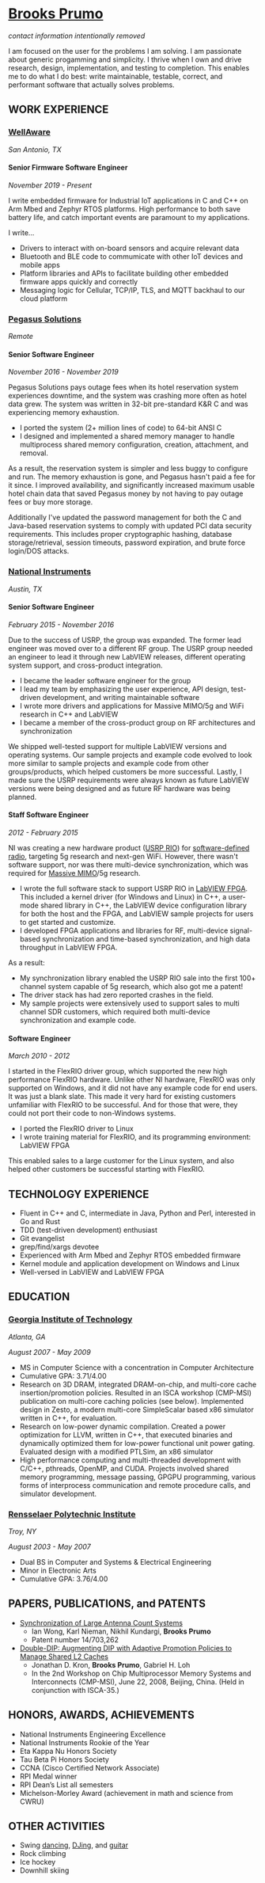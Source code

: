# [Brooks Prumo](http://www.linkedin.com/in/brooksprumo)

_contact information intentionally removed_

I am focused on the user for the problems I am solving.  I am passionate about generic progamming and simplicity.  I thrive when I own and drive research, design, implementation, and testing to completion.  This enables me to do what I do best: write maintainable, testable, correct, and performant software that actually solves problems.

## WORK EXPERIENCE

### [WellAware](http://wellaware.us)

_San Antonio, TX_

#### Senior Firmware Software Engineer

_November 2019 - Present_

I write embedded firmware for Industrial IoT applications in C and C++ on Arm Mbed and Zephyr RTOS platforms.  High performance to both save battery life, and catch important events are paramount to my applications.

I write...
- Drivers to interact with on-board sensors and acquire relevant data
- Bluetooth and BLE code to commumicate with other IoT devices and mobile apps
- Platform libraries and APIs to facilitate building other embedded firmware apps quickly and correctly
- Messaging logic for Cellular, TCP/IP, TLS, and MQTT backhaul to our cloud platform

### [Pegasus Solutions](http://www.pegasus.io)

_Remote_

#### Senior Software Engineer

_November 2016 - November 2019_

Pegasus Solutions pays outage fees when its hotel reservation system experiences downtime, and the system was crashing more often as hotel data grew.  The system was written in 32-bit pre-standard K&R C and was experiencing memory exhaustion.

- I ported the system (2+ million lines of code) to 64-bit ANSI C
- I designed and implemented a shared memory manager to handle multiprocess shared memory configuration, creation, attachment, and removal.

As a result, the reservation system is simpler and less buggy to configure and run.  The memory exhaustion is gone, and Pegasus hasn't paid a fee for it since.  I improved availability, and significantly increased maximum usable hotel chain data that saved Pegasus money by not having to pay outage fees or buy more storage.

Additionally I've updated the password management for both the C and Java-based reservation systems to comply with updated PCI data security requirements.  This includes proper cryptographic hashing, database storage/retrieval, session timeouts, password expiration, and brute force login/DOS attacks.

### [National Instruments](http://www.ni.com)

_Austin, TX_

#### Senior Software Engineer

_February 2015 - November 2016_

Due to the success of USRP, the group was expanded.  The former lead engineer was moved over to a different RF group.  The USRP group needed an engineer to lead it through new LabVIEW releases, different operating system support, and cross-product integration.

- I became the leader software engineer for the group
- I lead my team by emphasizing the user experience, API design, test-driven development, and writing maintainable software
- I wrote more drivers and applications for Massive MIMO/5g and WiFi research in C++ and LabVIEW
- I became a member of the cross-product group on RF architectures and synchronization

We shipped well-tested support for multiple LabVIEW versions and operating systems.  Our sample projects and example code evolved to look more similar to sample projects and example code from other groups/products, which helped customers be more successful. Lastly, I made sure the USRP requirements were always known as future LabVIEW versions were being designed and as future RF hardware was being planned.

#### Staff Software Engineer

_2012 - February 2015_

NI was creating a new hardware product ([USRP RIO](http://www.ni.com/sdr/usrp-rio/)) for [software-defined radio](https://en.wikipedia.org/wiki/Software-defined_radio), targeting 5g research and next-gen WiFi.  However, there wasn't software support, nor was there multi-device synchronization, which was required for [Massive MIMO](http://www.ni.com/rf/5g/)/5g research.

- I wrote the full software stack to support USRP RIO in [LabVIEW FPGA](http://www.ni.com/labview/fpga/).  This included a kernel driver (for Windows and Linux) in C++, a user-mode shared library in C++, the LabVIEW device configuration library for both the host and the FPGA, and LabVIEW sample projects for users to get started and customize.
- I developed FPGA applications and libraries for RF, multi-device signal-based synchronization and time-based synchronization, and high data throughput in LabVIEW FPGA.

As a result:

- My synchronization library enabled the USRP RIO sale into the first 100+ channel system capable of 5g research, which also got me a patent!
- The driver stack has had zero reported crashes in the field.
- My sample projects were extensively used to support sales to multi channel SDR customers, which required both multi-device synchronization and example code.

#### Software Engineer

_March 2010 - 2012_

I started in the FlexRIO driver group, which supported the new high performance FlexRIO hardware.  Unlike other NI hardware, FlexRIO was only supported on Windows, and it did not have any example code for end users.  It was just a blank slate.  This made it very hard for existing customers unfamiliar with FlexRIO to be successful.  And for those that were, they could not port their code to non-Windows systems.

- I ported the FlexRIO driver to Linux
- I wrote training material for FlexRIO, and its programming environment: LabVIEW FPGA

This enabled sales to a large customer for the Linux system, and also helped other customers be successful starting with FlexRIO.

## TECHNOLOGY EXPERIENCE

- Fluent in C++ and C, intermediate in Java, Python and Perl, interested in Go and Rust
- TDD (test-driven development) enthusiast
- Git evangelist
- grep/find/xargs devotee
- Experienced with Arm Mbed and Zephyr RTOS embedded firmware
- Kernel module and application development on Windows and Linux
- Well-versed in LabVIEW and LabVIEW FPGA

## EDUCATION

### [Georgia Institute of Technology](http://www.gatech.edu)

_Atlanta, GA_

_August 2007 - May 2009_

- MS in Computer Science with a concentration in Computer Architecture
- Cumulative GPA: 3.71/4.00
- Research on 3D DRAM, integrated DRAM-on-chip, and multi-core cache insertion/promotion policies. Resulted in an ISCA workshop (CMP-MSI) publication on multi-core caching policies (see below). Implemented design in Zesto, a modern multi-core SimpleScalar based x86 simulator written in C++, for evaluation.
- Research on low-power dynamic compilation. Created a power optimization for LLVM, written in C++, that executed binaries and dynamically optimized them for low-power functional unit power gating. Evaluated design with a modified PTLSim, an x86 simulator
- High performance computing and multi-threaded development with C/C++, pthreads, OpenMP, and CUDA. Projects involved shared memory programming, message passing, GPGPU programming, various forms of interprocess communication and remote procedure calls, and simulator development.

### [Rensselaer Polytechnic Institute](http://www.rpi.edu)

_Troy, NY_

_August 2003 - May 2007_

- Dual BS in Computer and Systems & Electrical Engineering
- Minor in Electronic Arts
- Cumulative GPA: 3.76/4.00

## PAPERS, PUBLICATIONS, and PATENTS

- [Synchronization of Large Antenna Count Systems](https://patentscope.wipo.int/search/en/detail.jsf?docId=WO2015171956)
	- Ian Wong, Karl Nieman, Nikhil Kundargi, **Brooks Prumo**
	- Patent number 14/703,262
- [Double-DIP: Augmenting DIP with Adaptive Promotion Policies to Manage Shared L2 Caches](http://citeseerx.ist.psu.edu/viewdoc/summary?doi=10.1.1.140.1842)
	- Jonathan D. Kron, **Brooks Prumo**, Gabriel H. Loh
	- In the 2nd Workshop on Chip Multiprocessor Memory Systems and Interconnects (CMP-MSI), June 22, 2008, Beijing, China. (Held in conjunction with ISCA-35.)

## HONORS, AWARDS, ACHIEVEMENTS

- National Instruments Engineering Excellence
- National Instruments Rookie of the Year
- Eta Kappa Nu Honors Society
- Tau Beta Pi Honors Society
- CCNA (Cisco Certified Network Associate)
- RPI Medal winner
- RPI Dean’s List all semesters
- Michelson-Morley Award (achievement in math and science from CWRU)

## OTHER ACTIVITIES

- Swing [dancing](http://www.prumotion.com/bios/dancer.html), [DJing](http://www.prumotion.com/bios/dj.html), and [guitar](http://www.prumotion.com/bios/musician.html)
- Rock climbing
- Ice hockey
- Downhill skiing

